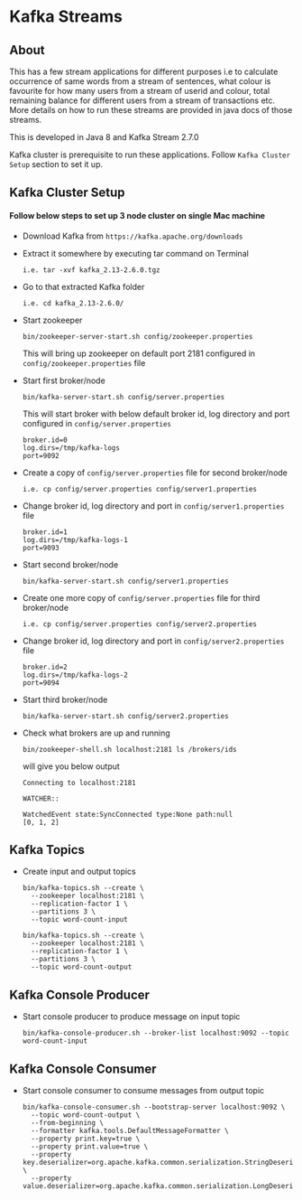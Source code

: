 # Kafka Streams

## About

This has a few stream applications for different purposes i.e to calculate occurrence of same words from a stream of sentences, what colour is favourite for how many users from a stream of userid and colour, total remaining balance for different users from a stream of transactions etc. More details on how to run these streams are provided in java docs of those streams.

This is developed in Java 8 and Kafka Stream 2.7.0 

Kafka cluster is prerequisite to run these applications. Follow ```Kafka Cluster Setup``` section to set it up.

## Kafka Cluster Setup

#### Follow below steps to set up 3 node cluster on single Mac machine

* Download Kafka from ```https://kafka.apache.org/downloads```
* Extract it somewhere by executing tar command on Terminal

  ```i.e. tar -xvf kafka_2.13-2.6.0.tgz```
* Go to that extracted Kafka folder
   
  ```i.e. cd kafka_2.13-2.6.0/```
* Start zookeeper
   
  ```bin/zookeeper-server-start.sh config/zookeeper.properties```
  
  This will bring up zookeeper on default port 2181 configured in ```config/zookeeper.properties``` file
* Start first broker/node

  ```bin/kafka-server-start.sh config/server.properties```  
  
  This will start broker with below default broker id, log directory and port configured in ```config/server.properties```
  ```   
  broker.id=0  
  log.dirs=/tmp/kafka-logs  
  port=9092
  ``` 
* Create a copy of ```config/server.properties``` file for second broker/node
   
  ```i.e. cp config/server.properties config/server1.properties```
* Change broker id, log directory and port in ```config/server1.properties``` file
   
  ```
  broker.id=1
  log.dirs=/tmp/kafka-logs-1
  port=9093
  ```
* Start second broker/node

  ```bin/kafka-server-start.sh config/server1.properties```    
* Create one more copy of ```config/server.properties``` file for third broker/node

  ```i.e. cp config/server.properties config/server2.properties```
* Change broker id, log directory and port in ```config/server2.properties``` file
   
  ```
  broker.id=2
  log.dirs=/tmp/kafka-logs-2
  port=9094
  ```   
* Start third broker/node

   ```bin/kafka-server-start.sh config/server2.properties```     
   
* Check what brokers are up and running

  ```bin/zookeeper-shell.sh localhost:2181 ls /brokers/ids```  
  
  will give you below output
  
  ```
  Connecting to localhost:2181
 
  WATCHER::
  
  WatchedEvent state:SyncConnected type:None path:null
  [0, 1, 2]
  ```
  
## Kafka Topics

* Create input and output topics
  ```$xslt
  bin/kafka-topics.sh --create \
    --zookeeper localhost:2181 \
    --replication-factor 1 \
    --partitions 3 \
    --topic word-count-input
  
  bin/kafka-topics.sh --create \
    --zookeeper localhost:2181 \
    --replication-factor 1 \
    --partitions 3 \
    --topic word-count-output
  ``` 
  
## Kafka Console Producer

* Start console producer to produce message on input topic 
  ```$xslt
  bin/kafka-console-producer.sh --broker-list localhost:9092 --topic word-count-input
  ```  
  
## Kafka Console Consumer

* Start console consumer to consume messages from output topic

  ```$xslt
  bin/kafka-console-consumer.sh --bootstrap-server localhost:9092 \
    --topic word-count-output \
    --from-beginning \
    --formatter kafka.tools.DefaultMessageFormatter \
    --property print.key=true \
    --property print.value=true \
    --property key.deserializer=org.apache.kafka.common.serialization.StringDeserializer \
    --property value.deserializer=org.apache.kafka.common.serialization.LongDeserializer
  ```   
